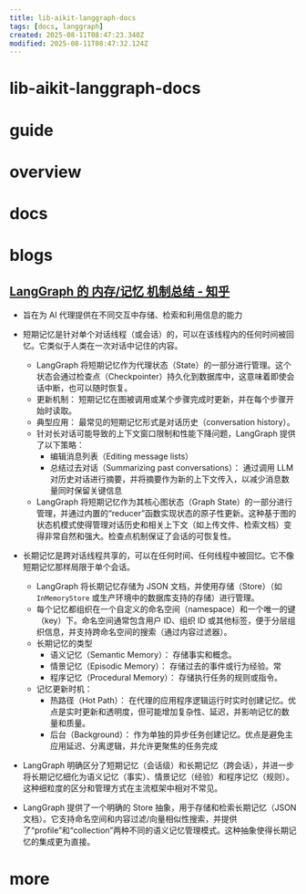 ```yaml
---
title: lib-aikit-langgraph-docs
tags: [docs, langgraph]
created: 2025-08-11T08:47:23.340Z
modified: 2025-08-11T08:47:32.124Z
---
```


# lib-aikit-langgraph-docs

# guide

# overview

# docs

# blogs

## [LangGraph 的 内存/记忆 机制总结 - 知乎](https://zhuanlan.zhihu.com/p/1915604388443031303)

- 旨在为 AI 代理提供在不同交互中存储、检索和利用信息的能力
- 短期记忆是针对单个对话线程（或会话）的，可以在该线程内的任何时间被回忆。它类似于人类在一次对话中记住的内容。
  - LangGraph 将短期记忆作为代理状态（State）的一部分进行管理。这个状态会通过检查点（Checkpointer）持久化到数据库中，这意味着即使会话中断，也可以随时恢复。
  - 更新机制： 短期记忆在图被调用或某个步骤完成时更新，并在每个步骤开始时读取。
  - 典型应用： 最常见的短期记忆形式是对话历史（conversation history）。
  - 针对长对话可能导致的上下文窗口限制和性能下降问题，LangGraph 提供了以下策略：
    - 编辑消息列表（Editing message lists）
    - 总结过去对话（Summarizing past conversations）： 通过调用 LLM 对历史对话进行摘要，并将摘要作为新的上下文传入，以减少消息数量同时保留关键信息
  - LangGraph 将短期记忆作为其核心图状态（Graph State）的一部分进行管理，并通过内置的“reducer”函数实现状态的原子性更新。这种基于图的状态机模式使得管理对话历史和相关上下文（如上传文件、检索文档）变得非常自然和强大。检查点机制保证了会话的可恢复性。

- 长期记忆是跨对话线程共享的，可以在任何时间、任何线程中被回忆。它不像短期记忆那样局限于单个会话。
  - LangGraph 将长期记忆存储为 JSON 文档，并使用存储（Store）（如 `InMemoryStore` 或生产环境中的数据库支持的存储）进行管理。
  - 每个记忆都组织在一个自定义的命名空间（namespace）和一个唯一的键（key）下。命名空间通常包含用户 ID、组织 ID 或其他标签，便于分层组织信息，并支持跨命名空间的搜索（通过内容过滤器）。
  - 长期记忆的类型
    - 语义记忆（Semantic Memory）： 存储事实和概念。
    - 情景记忆（Episodic Memory）： 存储过去的事件或行为经验。常
    - 程序记忆（Procedural Memory）： 存储执行任务的规则或指令。
  - 记忆更新时机：
    - 热路径（Hot Path）： 在代理的应用程序逻辑运行时实时创建记忆。优点是实时更新和透明度，但可能增加复杂性、延迟，并影响记忆的数量和质量。
    - 后台（Background）： 作为单独的异步任务创建记忆。优点是避免主应用延迟、分离逻辑，并允许更聚焦的任务完成

- LangGraph 明确区分了短期记忆（会话级）和长期记忆（跨会话），并进一步将长期记忆细化为语义记忆（事实）、情景记忆（经验）和程序记忆（规则）。这种细粒度的区分和管理方式在主流框架中相对不常见。
- LangGraph 提供了一个明确的 Store 抽象，用于存储和检索长期记忆（JSON 文档）。它支持命名空间和内容过滤/向量相似性搜索，并提供了“profile”和“collection”两种不同的语义记忆管理模式。这种抽象使得长期记忆的集成更为直接。
# more
